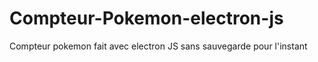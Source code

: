 # Compteur-Pokemon-electron-js
Compteur pokemon fait avec electron JS sans sauvegarde pour l'instant
